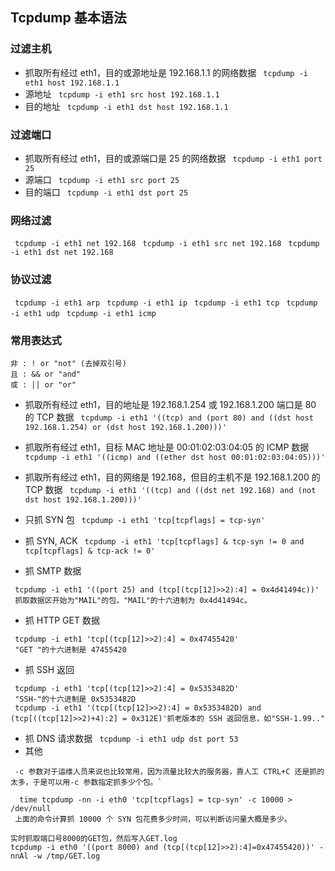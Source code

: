 ## Tcpdump 基本语法

### 过滤主机
- 抓取所有经过 eth1，目的或源地址是 192.168.1.1 的网络数据
` tcpdump -i eth1 host 192.168.1.1`
- 源地址
` tcpdump -i eth1 src host 192.168.1.1`
- 目的地址
` tcpdump -i eth1 dst host 192.168.1.1`

### 过滤端口
- 抓取所有经过 eth1，目的或源端口是 25 的网络数据
` tcpdump -i eth1 port 25`
- 源端口
` tcpdump -i eth1 src port 25`
- 目的端口
` tcpdump -i eth1 dst port 25`

### 网络过滤
` tcpdump -i eth1 net 192.168`
` tcpdump -i eth1 src net 192.168`
` tcpdump -i eth1 dst net 192.168`

### 协议过滤
` tcpdump -i eth1 arp`
` tcpdump -i eth1 ip`
` tcpdump -i eth1 tcp`
` tcpdump -i eth1 udp`
` tcpdump -i eth1 icmp`

### 常用表达式
```
非 : ! or "not" (去掉双引号) 
且 : && or "and"
或 : || or "or"
```

- 抓取所有经过 eth1，目的地址是 192.168.1.254 或 192.168.1.200 端口是 80 的 TCP 数据
` tcpdump -i eth1 '((tcp) and (port 80) and ((dst host 192.168.1.254) or (dst host
192.168.1.200)))'`

- 抓取所有经过 eth1，目标 MAC 地址是 00:01:02:03:04:05 的 ICMP 数据
` tcpdump -i eth1 '((icmp) and ((ether dst host 00:01:02:03:04:05)))'`

- 抓取所有经过 eth1，目的网络是 192.168，但目的主机不是 192.168.1.200 的 TCP 数据
` tcpdump -i eth1 '((tcp) and ((dst net 192.168) and (not dst host 192.168.1.200)))'`

- 只抓 SYN 包
` tcpdump -i eth1 'tcp[tcpflags] = tcp-syn'`

- 抓 SYN, ACK
` tcpdump -i eth1 'tcp[tcpflags] & tcp-syn != 0 and tcp[tcpflags] & tcp-ack != 0'`
 
- 抓 SMTP 数据
```
 tcpdump -i eth1 '((port 25) and (tcp[(tcp[12]>>2):4] = 0x4d41494c))'
 抓取数据区开始为"MAIL"的包，"MAIL"的十六进制为 0x4d41494c。
```

- 抓 HTTP GET 数据
```
 tcpdump -i eth1 'tcp[(tcp[12]>>2):4] = 0x47455420'
 "GET "的十六进制是 47455420
```
- 抓 SSH 返回
```
 tcpdump -i eth1 'tcp[(tcp[12]>>2):4] = 0x5353482D'
 "SSH-"的十六进制是 0x5353482D
 tcpdump -i eth1 '(tcp[(tcp[12]>>2):4] = 0x5353482D) and (tcp[((tcp[12]>>2)+4):2] = 0x312E)'抓老版本的 SSH 返回信息，如"SSH-1.99.."
```
- 抓 DNS 请求数据
` tcpdump -i eth1 udp dst port 53`
- 其他
```
 -c 参数对于运维人员来说也比较常用，因为流量比较大的服务器，靠人工 CTRL+C 还是抓的太多，于是可以用-c 参数指定抓多少个包。`

  time tcpdump -nn -i eth0 'tcp[tcpflags] = tcp-syn' -c 10000 > /dev/null
 上面的命令计算抓 10000 个 SYN 包花费多少时间，可以判断访问量大概是多少。

实时抓取端口号8000的GET包，然后写入GET.log
tcpdump -i eth0 '((port 8000) and (tcp[(tcp[12]>>2):4]=0x47455420))' -nnAl -w /tmp/GET.log
```
